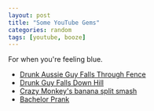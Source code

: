 ```yaml
---
layout: post
title: "Some YouTube Gems"
categories: random
tags: [youtube, booze]
---
```


For when you're feeling blue.

- [Drunk Aussie Guy Falls Through Fence](https://www.youtube.com/watch?v=zyK-x7e2Cqk)
- [Drunk Guy Falls Down Hill](https://www.youtube.com/watch?v=6X2WXgvzWAM)
- [Crazy Monkey's banana split smash](https://www.youtube.com/watch?v=ZpPB4bp4whU)
- [Bachelor Prank](https://www.youtube.com/watch?v=jik8r-m6dP8)
